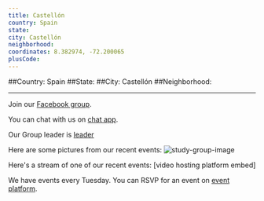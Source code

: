 ```yaml
---
title: Castellón
country: Spain
state: 
city: Castellón
neighborhood: 
coordinates: 8.382974, -72.200065
plusCode:
---
```


##Country: Spain
##State: 
##City: Castellón
##Neighborhood: 
*****
Join our [Facebook group](https://www.facebook.com/groups/free.code.camp.castellon).

You can chat with us on [chat app]().

Our Group leader is [leader]()

Here are some pictures from our recent events:
![study-group-image]()

Here's a stream of one of our recent events:
[video hosting platform embed]

We have events every Tuesday. You can RSVP for an event on [event platform]().
